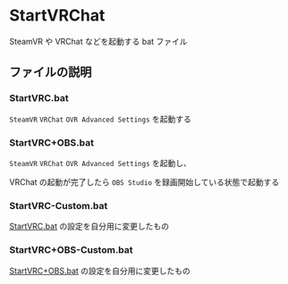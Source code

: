# StartVRChat

SteamVR や VRChat などを起動する bat ファイル

## ファイルの説明

### StartVRC.bat

`SteamVR` `VRChat` `OVR Advanced Settings` を起動する

### StartVRC+OBS.bat

`SteamVR` `VRChat` `OVR Advanced Settings` を起動し、

VRChat の起動が完了したら `OBS Studio` を録画開始している状態で起動する

### StartVRC-Custom.bat

[StartVRC.bat](#startvrcbat) の設定を自分用に変更したもの

### StartVRC+OBS-Custom.bat

[StartVRC+OBS.bat](#startvrcobsbat) の設定を自分用に変更したもの
